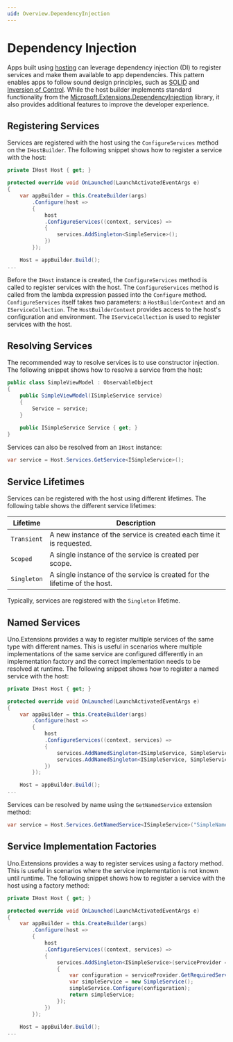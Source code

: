 ```yaml
---
uid: Overview.DependencyInjection
---
```


# Dependency Injection

Apps built using [hosting](https://platform.uno/docs/articles/external/uno.extensions/doc/Overview/Hosting/HostingOverview.html) can leverage dependency injection (DI) to register services and make them available to app dependencies. This pattern enables apps to follow sound design principles, such as [SOLID](https://en.wikipedia.org/wiki/SOLID) and [Inversion of Control](https://en.wikipedia.org/wiki/Inversion_of_control). While the host builder implements standard functionality from the [Microsoft.Extensions.DependencyInjection](https://www.nuget.org/packages/Microsoft.Extensions.DependencyInjection) library, it also provides additional features to improve the developer experience.

## Registering Services

Services are registered with the host using the `ConfigureServices` method on the `IHostBuilder`. The following snippet shows how to register a service with the host:

```csharp
private IHost Host { get; }

protected override void OnLaunched(LaunchActivatedEventArgs e)
{
    var appBuilder = this.CreateBuilder(args)
        .Configure(host => 
        {
            host
            .ConfigureServices((context, services) => 
            {
                services.AddSingleton<SimpleService>();
            })        
        });

    Host = appBuilder.Build();
...
```

Before the `IHost` instance is created, the `ConfigureServices` method is called to register services with the host. The `ConfigureServices` method is called from the lambda expression passed into the `Configure` method. `ConfigureServices` itself takes two parameters: a `HostBuilderContext` and an `IServiceCollection`. The `HostBuilderContext` provides access to the host's configuration and environment. The `IServiceCollection` is used to register services with the host.

## Resolving Services

The recommended way to resolve services is to use constructor injection. The following snippet shows how to resolve a service from the host:

```csharp
public class SimpleViewModel : ObservableObject
{
    public SimpleViewModel(ISimpleService service)
    {
        Service = service;
    }

    public ISimpleService Service { get; }
}
```

Services can also be resolved from an `IHost` instance:

```csharp
var service = Host.Services.GetService<ISimpleService>();
```

## Service Lifetimes

Services can be registered with the host using different lifetimes. The following table shows the different service lifetimes:

| Lifetime | Description |
|----------|-------------|
| `Transient` | A new instance of the service is created each time it is requested. |
| `Scoped` | A single instance of the service is created per scope. |
| `Singleton` | A single instance of the service is created for the lifetime of the host. |

Typically, services are registered with the `Singleton` lifetime.

## Named Services

Uno.Extensions provides a way to register multiple services of the same type with different names. This is useful in scenarios where multiple implementations of the same service are configured differently in an implementation factory and the correct implementation needs to be resolved at runtime. The following snippet shows how to register a named service with the host:

```csharp
private IHost Host { get; }

protected override void OnLaunched(LaunchActivatedEventArgs e)
{
    var appBuilder = this.CreateBuilder(args)
        .Configure(host => 
        {
            host
            .ConfigureServices((context, services) => 
            {
                services.AddNamedSingleton<ISimpleService, SimpleService>("SimpleNamedServiceOne");
                services.AddNamedSingleton<ISimpleService, SimpleService>("SimpleNamedServiceTwo");
            })        
        });

    Host = appBuilder.Build();
...
```

Services can be resolved by name using the `GetNamedService` extension method:

```csharp
var service = Host.Services.GetNamedService<ISimpleService>("SimpleNamedServiceOne");
```

## Service Implementation Factories

Uno.Extensions provides a way to register services using a factory method. This is useful in scenarios where the service implementation is not known until runtime. The following snippet shows how to register a service with the host using a factory method:

```csharp
private IHost Host { get; }

protected override void OnLaunched(LaunchActivatedEventArgs e)
{
    var appBuilder = this.CreateBuilder(args)
        .Configure(host => 
        {
            host
            .ConfigureServices((context, services) => 
            {
                services.AddSingleton<ISimpleService>(serviceProvider => 
                {
                    var configuration = serviceProvider.GetRequiredService<IConfiguration>();
                    var simpleService = new SimpleService();
                    simpleService.Configure(configuration);
                    return simpleService;
                });
            })        
        });

    Host = appBuilder.Build();
...
```
